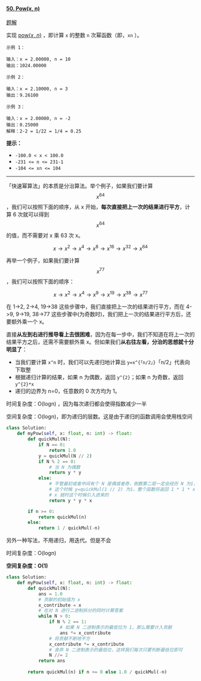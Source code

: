 #### [50. Pow(x, n)](https://leetcode-cn.com/problems/powx-n/)

[题解](https://leetcode-cn.com/problems/powx-n/solution/powx-n-by-leetcode-solution/)

实现 [pow(*x*, *n*)](https://www.cplusplus.com/reference/valarray/pow/) ，即计算 `x` 的整数 `n` 次幂函数（即，`xn` ）。

```
示例 1：

输入：x = 2.00000, n = 10
输出：1024.00000

示例 2：

输入：x = 2.10000, n = 3
输出：9.26100

示例 3：

输入：x = 2.00000, n = -2
输出：0.25000
解释：2-2 = 1/22 = 1/4 = 0.25
```

**提示：**

- `-100.0 < x < 100.0`
- `-231 <= n <= 231-1`
- `-104 <= xn <= 104`

---

「快速幂算法」的本质是分治算法。举个例子，如果我们要计算 $$ x^{64} $$ ，我们可以按照下面的顺序，从 x 开始，**每次直接把上一次的结果进行平方**，计算 6 次就可以得到  $$ x^{64} $$的值，而不需要对 x 乘 63 次 x。

$$
x \rightarrow x^2 \rightarrow x^4 \rightarrow x^8 \rightarrow x^{16} \rightarrow x^{32} \rightarrow x^{64}
$$

再举一个例子，如果我们要计算$$ x^{77} $$，我们可以按照下面的顺序：

$$
x \rightarrow x^2 \rightarrow x^4 \rightarrow x^9 \rightarrow x^{19} \rightarrow x^{38} \rightarrow x^{77}
$$

在 1->2, 2->4, 19->38 这些步骤中，我们直接把上一次的结果进行平方，而在 4->9, 9->19, 38->77 这些步骤中(为奇数时)，我们把上一次的结果进行平方后，还要额外乘一个 x。

直接**从左到右进行推导看上去很困难**，因为在每一步中，我们不知道在将上一次的结果平方之后，还需不需要额外乘 x。但如果我们**从右往左看，分治的思想就十分明显了**：

- 当我们要计算 `x^n` 时，我们可以先递归地计算出 `y=x^{「n/2」}`「n/2」代表向下取整
- 根据递归计算的结果，如果 n 为偶数，返回 `y^{2}`；如果 n 为奇数，返回 `y^{2}*x`
- 递归的边界为 n=0，任意数的 0 次方均为 1。

时间复杂度：O(log⁡n) ，因为每次递归都会使得指数减少一半

空间复杂度：O(log⁡n)，即为递归的层数。这是由于递归的函数调用会使用栈空间

```python
class Solution:
    def myPow(self, x: float, n: int) -> float:
        def quickMul(N):
            if N == 0:
                return 1.0
            y = quickMul(N // 2)
            if N % 2 == 0:
                # 当 N 为偶数
                return y * y
            else:
                # 不管最初或者中间有个 N 是偶或者奇，倒数第二层一定会经历 N 为1，
                # 这个时候 y=quickMul(1 // 2) 为1，整个函数将返回 1 * 1 * x
                # x 就时这个时候引入进来的
                return y * y * x

        if n >= 0:
            return quickMul(n)
        else:
            return 1 / quickMul(-n)
```

另外一种写法，不用递归，用迭代。但是不会

时间复杂度：O(log⁡n)

**空间复杂度：O(1)**

```python
class Solution:
    def myPow(self, x: float, n: int) -> float:
        def quickMul(N):
            ans = 1.0
            # 贡献的初始值为 x
            x_contribute = x
            # 在对 N 进行二进制拆分的同时计算答案
            while N > 0:
                if N % 2 == 1:
                    # 如果 N 二进制表示的最低位为 1，那么需要计入贡献
                    ans *= x_contribute
                # 将贡献不断地平方
                x_contribute *= x_contribute
                # 舍弃 N 二进制表示的最低位，这样我们每次只要判断最低位即可
                N //= 2
            return ans
        
        return quickMul(n) if n >= 0 else 1.0 / quickMul(-n)

```


